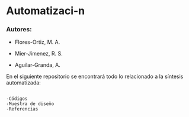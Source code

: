 # Automatizaci-n

### Autores:
- Flores-Ortiz, M. A.
* Mier-Jimenez, R. S.
+ Aguilar-Granda, A.

En el siguiente repositorio se encontrará todo lo relacionado a la síntesis automatizada:

```

-Códigos  
-Muestra de diseño
-Referencias  

```
